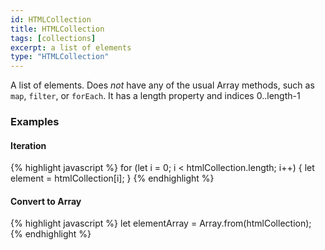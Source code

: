 ```yaml
---
id: HTMLCollection
title: HTMLCollection
tags: [collections]
excerpt: a list of elements
type: "HTMLCollection"
---
```


A list of elements. Does *not* have any of the usual Array methods, such as `map`, `filter`, or `forEach`. It has a length property and indices 0..length-1

### Examples

#### Iteration

{% highlight javascript %}
for (let i = 0; i < htmlCollection.length; i++) {
    let element = htmlCollection[i];
}
{% endhighlight %}

#### Convert to Array

{% highlight javascript %}
let elementArray = Array.from(htmlCollection);
{% endhighlight %}
